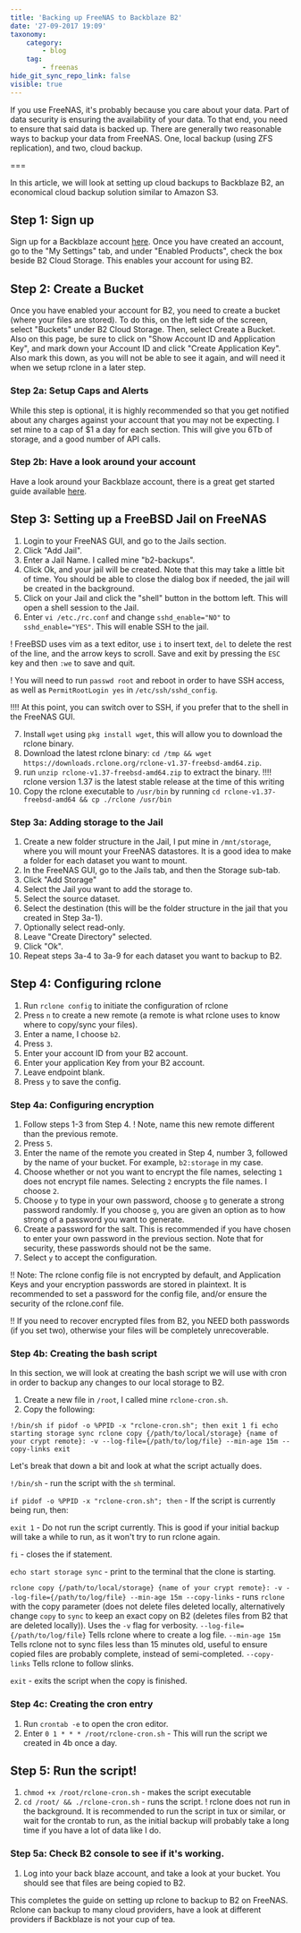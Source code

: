 ```yaml
---
title: 'Backing up FreeNAS to Backblaze B2'
date: '27-09-2017 19:09'
taxonomy:
    category:
        - blog
    tag:
        - freenas
hide_git_sync_repo_link: false
visible: true
---
```


If you use FreeNAS, it's probably because you care about your data. Part of data security is ensuring the availability of your data. To that end, you need to ensure that said data is backed up. There are generally two reasonable ways to backup your data from FreeNAS. One, local backup (using ZFS replication), and two, cloud backup.

===

In this article, we will look at setting up cloud backups to Backblaze B2, an economical cloud backup solution similar to Amazon S3.

## Step 1: Sign up

Sign up for a Backblaze account [here](https://www.backblaze.com/b2/sign-up.html). Once you have created an account, go to the "My Settings" tab, and under "Enabled Products", check the box beside B2 Cloud Storage. This enables your account for using B2.

## Step 2: Create a Bucket

Once you have enabled your account for B2, you need to create a bucket (where your files are stored). To do this, on the left side of the screen, select "Buckets" under B2 Cloud Storage. Then, select Create a Bucket. Also on this page, be sure to click on "Show Account ID and Application Key", and mark down your Account ID and click "Create Application Key". Also mark this down, as you will not be able to see it again, and will need it when we setup rclone in a later step.

### Step 2a: Setup Caps and Alerts

While this step is optional, it is highly recommended so that you get notified about any charges against your account that you may not be expecting. I set mine to a cap of $1 a day for each section. This will give you 6Tb of storage, and a good number of API calls.

### Step 2b: Have a look around your account

Have a look around your Backblaze account, there is a great get started guide available [here](https://www.backblaze.com/b2/docs/).

## Step 3: Setting up a FreeBSD Jail on FreeNAS

1. Login to your FreeNAS GUI, and go to the Jails section.
2. Click "Add Jail".
3. Enter a Jail Name. I called mine "b2-backups".
4. Click Ok, and your jail will be created. Note that this may take a little bit of time. You should be able to close the dialog box if needed, the jail will be created in the background.
5. Click on your Jail and click the "shell" button in the bottom left. This will open a shell session to the Jail.
6. Enter `vi /etc./rc.conf` and change `sshd_enable="NO"` to `sshd_enable="YES"`. This will enable SSH to the jail.

! FreeBSD uses vim as a text editor, use `i` to insert text, `del` to delete the rest of the line, and the arrow keys to scroll. Save and exit by pressing the `ESC` key and then `:we` to save and quit.

! You will need to run `passwd root` and reboot in order to have SSH access, as well as `PermitRootLogin yes` in `/etc/ssh/sshd_config`.

!!!! At this point, you can switch over to SSH, if you prefer that to the shell in the FreeNAS GUI.

7. Install `wget` using `pkg install wget`, this will allow you to download the rclone binary.
8. Download the latest rclone binary: `cd /tmp && wget https://downloads.rclone.org/rclone-v1.37-freebsd-amd64.zip`.
9. run `unzip rclone-v1.37-freebsd-amd64.zip` to extract the binary.
!!!! rclone version 1.37 is the latest stable release at the time of this writing
10. Copy the rclone executable to `/usr/bin` by running `cd rclone-v1.37-freebsd-amd64 && cp ./rclone /usr/bin`

### Step 3a: Adding storage to the Jail

1. Create a new folder structure in the Jail, I put mine in `/mnt/storage`, where you will mount your FreeNAS datastores. It is a good idea to make a folder for each dataset you want to mount.
2. In the FreeNAS GUI, go to the Jails tab, and then the Storage sub-tab.
3. Click "Add Storage"
4. Select the Jail you want to add the storage to.
5. Select the source dataset.
6. Select the destination (this will be the folder structure in the jail that you created in Step 3a-1).
7. Optionally select read-only.
8. Leave "Create Directory" selected.
9. Click "Ok".
10. Repeat steps 3a-4 to 3a-9 for each dataset you want to backup to B2.

## Step 4: Configuring rclone

1. Run `rclone config` to initiate the configuration of rclone
2. Press `n` to create a new remote (a remote is what rclone uses to know where to copy/sync your files).
3. Enter a name, I choose `b2`.
4. Press `3`.
5. Enter your account ID from your B2 account.
6. Enter your application Key from your B2 account.
7. Leave endpoint blank.
8. Press `y` to save the config.

### Step 4a: Configuring encryption

1. Follow steps 1-3 from Step 4.
! Note, name this new remote different than the previous remote.
2. Press `5`.
2. Enter the name of the remote you created in Step 4, number 3, followed by the name of your bucket. For example, `b2:storage` in my case.
3. Choose whether or not you want to encrypt the file names, selecting `1` does not encrypt file names. Selecting `2` encrypts the file names. I choose `2`.
4. Choose `y` to type in your own password, choose `g` to generate a strong password randomly. If you choose `g`, you are given an option as to how strong of a password you want to generate.
5. Create a password for the salt. This is recommended if you have chosen to enter your own password in the previous section. Note that for security, these passwords should not be the same.
6. Select `y` to accept the configuration.

!! Note: The rclone config file is not encrypted by default, and Application Keys and your encryption passwords are stored in plaintext. It is recommended to set a password for the config file, and/or ensure the security of the rclone.conf file.

!! If you need to recover encrypted files from B2, you NEED both passwords (if you set two), otherwise your files will be completely unrecoverable.

### Step 4b: Creating the bash script

In this section, we will look at creating the bash script we will use with cron in order to backup any changes to our local storage to B2.

1. Create a new file in `/root`, I called mine `rclone-cron.sh`.
2. Copy the following:

`!/bin/sh
if pidof -o %PPID -x "rclone-cron.sh"; then
exit 1
fi
echo starting storage sync
rclone copy {/path/to/local/storage} {name of your crypt remote}: -v --log-file={/path/to/log/file} --min-age 15m --copy-links
exit`

Let's break that down a bit and look at what the script actually does.

`!/bin/sh` - run the script with the `sh` terminal.

`if pidof -o %PPID -x "rclone-cron.sh"; then` - If the script is currently being run, then:

`exit 1` - Do not run the script currently. This is good if your initial backup will take a while to run, as it won't try to run rclone again.

`fi` - closes the if statement.

`echo start storage sync` - print to the terminal that the clone is starting.

`rclone copy {/path/to/local/storage} {name of your crypt remote}: -v --log-file={/path/to/log/file} --min-age 15m --copy-links` - runs `rclone` with the copy parameter (does not delete files deleted locally, alternatively change `copy` to `sync` to keep an exact copy on B2 (deletes files from B2 that are deleted locally)). Uses the `-v` flag for verbosity. `--log-file={/path/to/log/file}` Tells rclone where to create a log file. `--min-age 15m` Tells rclone not to sync files less than 15 minutes old, useful to ensure copied files are probably complete, instead of semi-completed. `--copy-links` Tells rclone to follow slinks.

`exit` - exits the script when the copy is finished.

### Step 4c: Creating the cron entry

1. Run `crontab -e` to open the cron editor.
2. Enter `0 1 * * * /root/rclone-cron.sh` - This will run the script we created in 4b once a day.

## Step 5: Run the script!

1. `chmod +x /root/rclone-cron.sh` - makes the script executable
2. `cd /root/ && ./rclone-cron.sh` - runs the script.
! rclone does not run in the background. It is recommended to run the script in tux or similar, or wait for the crontab to run, as the initial backup will probably take a long time if you have a lot of data like I do.

### Step 5a: Check B2 console to see if it's working.

1. Log into your back blaze account, and take a look at your bucket. You should see that files are being copied to B2.

This completes the guide on setting up rclone to backup to B2 on FreeNAS. Rclone can backup to many cloud providers, have a look at different providers if Backblaze is not your cup of tea.